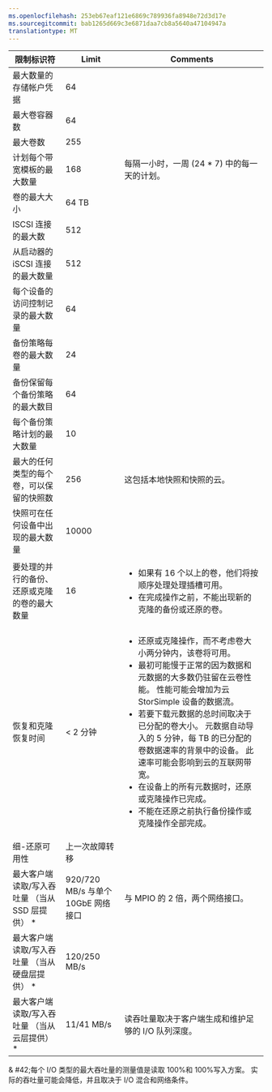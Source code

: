 ```yaml
---
ms.openlocfilehash: 253eb67eaf121e6869c789936fa8948e72d3d17e
ms.sourcegitcommit: bab1265d669c3e6871daa7cb8a5640a47104947a
translationtype: MT
---
```

<properties 
   pageTitle="StorSimple 系统限制表"
   description="介绍了系统的限制和 StorSimple 组件和连接的推荐的大小。"
   services="storsimple"
   documentationCenter="NA"
   authors="alkohli"
   manager="adinah"
   editor="" />
<tags 
   ms.service="storsimple"
   ms.devlang="NA"
   ms.topic="article"
   ms.tgt_pltfrm="NA"
   ms.workload="TBD"
   ms.date="08/18/2015"
   ms.author="alkohli" />

| 限制标识符 | Limit | Comments |
|----------------- | ------|--------- |
| 最大数量的存储帐户凭据 | 64 | |
| 最大卷容器数 | 64 | |
| 最大卷数 | 255 | |
| 计划每个带宽模板的最大数量 | 168 | 每隔一小时，一周 (24 * 7) 中的每一天的计划。 |
| 卷的最大大小 | 64 TB |  |
| ISCSI 连接的最大数 | 512 | |
| 从启动器的 iSCSI 连接的最大数量 | 512 | |
| 每个设备的访问控制记录的最大数量 | 64 | |
| 备份策略每卷的最大数量 | 24 | |
| 备份保留每个备份策略的最大数目 | 64 | |
| 每个备份策略计划的最大数量 | 10 | |
| 最大的任何类型的每个卷，可以保留的快照数 | 256 | 这包括本地快照和快照的云。 |
| 快照可在任何设备中出现的最大数量 | 10000 | |
| 要处理的并行的备份、 还原或克隆的卷的最大数量 | 16 |<ul><li>如果有 16 个以上的卷，他们将按顺序处理处理插槽可用。</li><li>在完成操作之前，不能出现新的克隆的备份或还原的卷。</li></ul>|
| 恢复和克隆恢复时间 | < 2 分钟 | <ul><li>还原或克隆操作，而不考虑卷大小两分钟内，该卷将可用。</li><li>最初可能慢于正常的因为数据和元数据的大多数仍驻留在云卷性能。 性能可能会增加为云 StorSimple 设备的数据流。</li><li>若要下载元数据的总时间取决于已分配的卷大小。 元数据自动导入的 5 分钟，每 TB 的已分配的卷数据速率的背景中的设备。 此速率可能会影响到云的互联网带宽。</li><li>在设备上的所有元数据时，还原或克隆操作已完成。</li><li>不能在还原之前执行备份操作或克隆操作全部完成。|
| 细-还原可用性 | 上一次故障转移 | |
| 最大客户端读取/写入吞吐量 （当从 SSD 层提供） * | 920/720 MB/s 与单个 10GbE 网络接口 | 与 MPIO 的 2 倍，两个网络接口。 |
| 最大客户端读取/写入吞吐量 （当从硬盘层提供） * | 120/250 MB/s |
| 最大客户端读取/写入吞吐量 （当从云层提供） * | 11/41 MB/s | 读吞吐量取决于客户端生成和维护足够的 I/O 队列深度。 |

& #42;每个 I/O 类型的最大吞吐量的测量值是读取 100%和 100%写入方案。 实际的吞吐量可能会降低，并且取决于 I/O 混合和网络条件。
